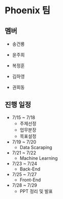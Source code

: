 # Phoenix 팀

## 멤버

* 송건룡

* 윤주희
* 복정훈
* 김하영
* 권회동

## 진행 일정

+ 7/15 ~ 7/18
  + 주제선정
  + 업무분장
  + 목표설정
+ 7/19 ~ 7/20
  + Data Scaraping
+ 7/21 ~ 7/22
  + Machine Learning
+ 7/23 ~ 7/24
  + Back-End
+ 7/25 ~ 7/27
  + Front-End
+ 7/28 ~ 7/29
  + PPT 정리 및 발표